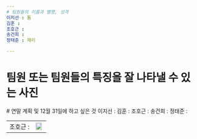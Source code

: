 ```yaml
---
# 팀원들의 이름과 별명, 성격
이지선 : 톰
김훈 : 
조호근 : 
송건희 : 
정태준 : 제리

---
```

# 팀원 또는 팀원들의 특징을 잘 나타낼 수 있는 사진

<table>
  <tr>
    <td>
조호근 : 
    </td>
    <td>
<img src="http://cfs6.tistory.com/upload_control/download.blog?fhandle=YmxvZzE1NDgzMEBmczYudGlzdG9yeS5jb206L2F0dGFjaC8wLzE1MDAwMDAwMDAwMC5ibXA%3D" width="90%"></img>
    </td>
  </tr>
</talbe>
# 연말 계획 및 12월 31일에 하고 싶은 것
이지선 : 
김훈 : 
조호근 : 
송건희 : 
정태준 : 

